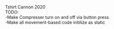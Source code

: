 Tshirt Cannon 2020  
TODO:  
-Make Compresser turn on and off via button press  
-Make all movement-based code initilize as static  
